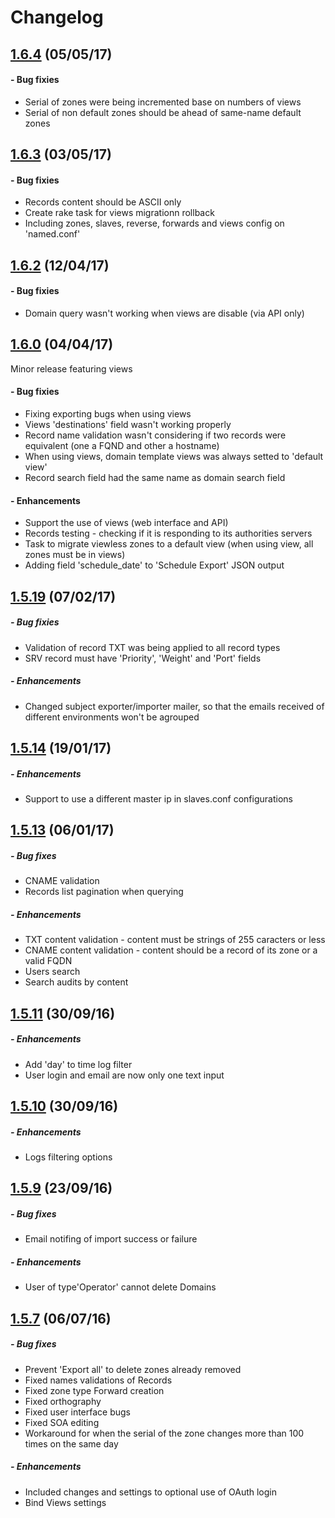 # Changelog

## [1.6.4](https://github.com/globocom/GloboDNS/releases/tag/1.6.4) (05/05/17)
#### - Bug fixies
 * Serial of zones were being incremented base on numbers of views
 * Serial of non default zones should be ahead of same-name default zones

## [1.6.3](https://github.com/globocom/GloboDNS/releases/tag/1.6.3) (03/05/17)
#### - Bug fixies
 * Records content should be ASCII only
 * Create rake task for views migrationn rollback
 * Including zones, slaves, reverse, forwards and views config on 'named.conf'

## [1.6.2](https://github.com/globocom/GloboDNS/releases/tag/1.6.2) (12/04/17)
#### - Bug fixies
 * Domain query wasn't working when views are disable (via API only)

## [1.6.0](https://github.com/globocom/GloboDNS/releases/tag/1.6.0) (04/04/17)
Minor release featuring views
#### - Bug fixies
 * Fixing exporting bugs when using views
 * Views 'destinations' field wasn't working properly
 * Record name validation wasn't considering if two records were equivalent (one a FQND and other a hostname) 
 * When using views, domain template views was always setted to 'default view'
 * Record search field had the same name as domain search field
#### - Enhancements
 * Support the use of views (web interface and API)
 * Records testing - checking if it is responding to its authorities servers
 * Task to migrate viewless zones to a default view (when using view, all zones must be in views)
 * Adding field 'schedule_date' to 'Schedule Export' JSON output

## [1.5.19](https://github.com/globocom/GloboDNS/releases/tag/1.5.19) (07/02/17)
##### - Bug fixies 
 * Validation of record TXT was being applied to all record types
 * SRV record must have 'Priority', 'Weight' and 'Port' fields
##### - Enhancements 
 * Changed subject exporter/importer mailer, so that the emails received of different environments won't be agrouped

## [1.5.14](https://github.com/globocom/GloboDNS/releases/tag/1.5.14) (19/01/17)
##### - Enhancements
 * Support to use a different master ip in slaves.conf configurations

## [1.5.13](https://github.com/globocom/GloboDNS/releases/tag/1.5.13) (06/01/17)
##### - Bug fixes
 * CNAME validation
 * Records list pagination when querying
##### - Enhancements
 * TXT content validation - content must be strings of 255 caracters or less
 * CNAME content validation - content should be a record of its zone or a valid FQDN
 * Users search
 * Search audits by content

## [1.5.11](https://github.com/globocom/GloboDNS/releases/tag/1.5.11) (30/09/16)
##### - Enhancements
 * Add 'day' to time log filter
 * User login and email are now only one text input


## [1.5.10](https://github.com/globocom/GloboDNS/releases/tag/1.5.10) (30/09/16)
##### - Enhancements
 * Logs filtering options


## [1.5.9](https://github.com/globocom/GloboDNS/releases/tag/1.5.9) (23/09/16)
##### - Bug fixes
 * Email notifing of import success or failure


##### - Enhancements
 * User of type'Operator' cannot delete Domains



## [1.5.7](https://github.com/globocom/GloboDNS/releases/tag/1.5.7) (06/07/16)
##### - Bug fixes
 * Prevent 'Export all' to delete zones already removed
 * Fixed names validations of Records
 * Fixed zone type Forward creation
 * Fixed orthography
 * Fixed user interface bugs
 * Fixed SOA editing
 * Workaround for when the serial of the zone changes more than 100 times on the same day

##### - Enhancements
 * Included changes and settings to optional use of OAuth login
 * Bind Views settings
